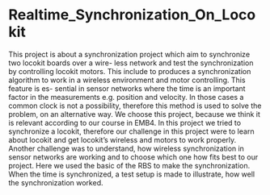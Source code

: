 Realtime_Synchronization_On_Locokit
===================================

This project is about a synchronization project which aim to synchronize two locokit boards over a wire- less network and test the synchronization by controlling locokit motors. This include to produces a synchronization algorithm to work in a wireless environment and motor controlling. This feature is es- sential in sensor networks where the time is an important factor in the measurements e.g. position and velocity. In those cases a common clock is not a possibility, therefore this method is used to solve the problem, on an alternative way. We choose this project, because we think it is relevant according to our course in EMB4. In this project we tried to synchronize a locokit, therefore our challenge in this project were to learn about locokit and get locokit’s wireless and motors to work properly. Another challenge was to understand, how wireless synchronization in sensor networks are working and to choose which one how fits best to our project. Here we used the basic of the RBS to make the synchronization. When the time is synchronized, a test setup is made to illustrate, how well the synchronization worked.
